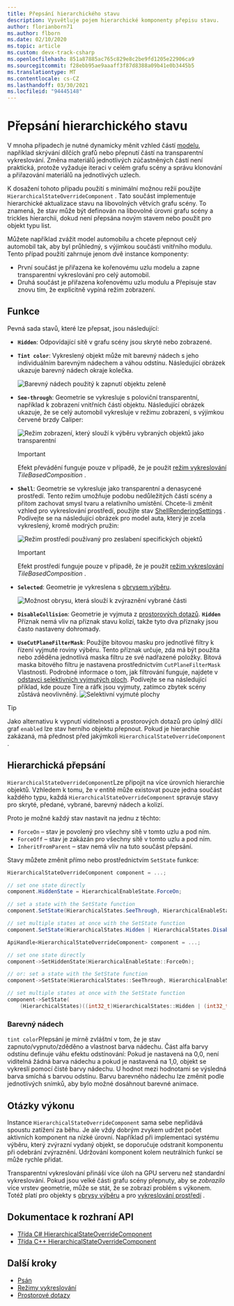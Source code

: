 ```yaml
---
title: Přepsání hierarchického stavu
description: Vysvětluje pojem hierarchické komponenty přepisu stavu.
author: florianborn71
ms.author: flborn
ms.date: 02/10/2020
ms.topic: article
ms.custom: devx-track-csharp
ms.openlocfilehash: 851a87885ac765c829e8c2be9fd1205e22906ca9
ms.sourcegitcommit: f28ebb95ae9aaaff3f87d8388a09b41e0b3445b5
ms.translationtype: MT
ms.contentlocale: cs-CZ
ms.lasthandoff: 03/30/2021
ms.locfileid: "94445148"
---
```

# <a name="hierarchical-state-override"></a>Přepsání hierarchického stavu

V mnoha případech je nutné dynamicky měnit vzhled částí [modelu](../../concepts/models.md), například skrývání dílčích grafů nebo přepnutí částí na transparentní vykreslování. Změna materiálů jednotlivých zúčastněných částí není praktická, protože vyžaduje iteraci v celém grafu scény a správu klonování a přiřazování materiálů na jednotlivých uzlech.

K dosažení tohoto případu použití s minimální možnou režií použijte `HierarchicalStateOverrideComponent` . Tato součást implementuje hierarchické aktualizace stavu na libovolných větvích grafu scény. To znamená, že stav může být definován na libovolné úrovni grafu scény a trickles hierarchii, dokud není přepsána novým stavem nebo použit pro objekt typu list.

Můžete například zvážit model automobilu a chcete přepnout celý automobil tak, aby byl průhledný, s výjimkou součásti vnitřního modulu. Tento případ použití zahrnuje jenom dvě instance komponenty:

* První součást je přiřazena ke kořenovému uzlu modelu a zapne transparentní vykreslování pro celý automobil.
* Druhá součást je přiřazena kořenovému uzlu modulu a Přepisuje stav znovu tím, že explicitně vypíná režim zobrazení.

## <a name="features"></a>Funkce

Pevná sada stavů, které lze přepsat, jsou následující:

* **`Hidden`**: Odpovídající sítě v grafu scény jsou skryté nebo zobrazené.
* **`Tint color`**: Vykreslený objekt může mít barevný nádech s jeho individuálním barevným nádechem a váhou odstínu. Následující obrázek ukazuje barevný nádech okraje kolečka.
  
  ![Barevný nádech použitý k zapnutí objektu zeleně](./media/color-tint.png)

* **`See-through`**: Geometrie se vykresluje s poloviční transparentní, například k zobrazení vnitřních částí objektu. Následující obrázek ukazuje, že se celý automobil vykresluje v režimu zobrazení, s výjimkou červené brzdy Caliper:

  ![Režim zobrazení, který slouží k výběru vybraných objektů jako transparentní](./media/see-through.png)

  > [!IMPORTANT]
  > Efekt převádění funguje pouze v případě, že je použit [režim vykreslování](../../concepts/rendering-modes.md) *TileBasedComposition* .

* **`Shell`**: Geometrie se vykresluje jako transparentní a denasycené prostředí. Tento režim umožňuje podobu nedůležitých částí scény a přitom zachovat smysl tvaru a relativního umístění. Chcete-li změnit vzhled pro vykreslování prostředí, použijte stav [ShellRenderingSettings](shell-effect.md) . Podívejte se na následující obrázek pro model auta, který je zcela vykreslený, kromě modrých pružin:

  ![Režim prostředí používaný pro zeslabení specifických objektů](./media/shell.png)

  > [!IMPORTANT]
  > Efekt prostředí funguje pouze v případě, že je použit [režim vykreslování](../../concepts/rendering-modes.md) *TileBasedComposition* .

* **`Selected`**: Geometrie je vykreslena s [obrysem výběru](outlines.md).

  ![Možnost obrysu, která slouží k zvýraznění vybrané části](./media/selection-outline.png)

* **`DisableCollision`**: Geometrie je vyjmuta z [prostorových dotazů](spatial-queries.md). **`Hidden`** Příznak nemá vliv na příznak stavu kolizí, takže tyto dva příznaky jsou často nastaveny dohromady.

* **`UseCutPlaneFilterMask`**: Použijte bitovou masku pro jednotlivé filtry k řízení vyjmuté roviny výběru. Tento příznak určuje, zda má být použita nebo zděděna jednotlivá maska filtru ze své nadřazené položky. Bitová maska bitového filtru je nastavena prostřednictvím `CutPlaneFilterMask` Vlastnosti. Podrobné informace o tom, jak filtrování funguje, najdete v [odstavci selektivních vyjmutých ploch](cut-planes.md#selective-cut-planes). Podívejte se na následující příklad, kde pouze Tire a ráfk jsou vyjmuty, zatímco zbytek scény zůstává neovlivněný.
![Selektivní vyjmuté plochy](./media/selective-cut-planes-hierarchical-override.png)


> [!TIP]
> Jako alternativu k vypnutí viditelnosti a prostorových dotazů pro úplný dílčí graf `enabled` lze stav herního objektu přepnout. Pokud je hierarchie zakázaná, má přednost před jakýmkoli `HierarchicalStateOverrideComponent` .

## <a name="hierarchical-overrides"></a>Hierarchická přepsání

`HierarchicalStateOverrideComponent`Lze připojit na více úrovních hierarchie objektů. Vzhledem k tomu, že v entitě může existovat pouze jedna součást každého typu, každá `HierarchicalStateOverrideComponent` spravuje stavy pro skryté, předané, vybrané, barevný nádech a kolizí.

Proto je možné každý stav nastavit na jednu z těchto:

* `ForceOn` – stav je povolený pro všechny sítě v tomto uzlu a pod ním.
* `ForceOff` – stav je zakázán pro všechny sítě v tomto uzlu a pod ním.
* `InheritFromParent` – stav nemá vliv na tuto součást přepsání.

Stavy můžete změnit přímo nebo prostřednictvím `SetState` funkce:

```cs
HierarchicalStateOverrideComponent component = ...;

// set one state directly
component.HiddenState = HierarchicalEnableState.ForceOn;

// set a state with the SetState function
component.SetState(HierarchicalStates.SeeThrough, HierarchicalEnableState.InheritFromParent);

// set multiple states at once with the SetState function
component.SetState(HierarchicalStates.Hidden | HierarchicalStates.DisableCollision, HierarchicalEnableState.ForceOff);
```

```cpp
ApiHandle<HierarchicalStateOverrideComponent> component = ...;

// set one state directly
component->SetHiddenState(HierarchicalEnableState::ForceOn);

// or: set a state with the SetState function
component->SetState(HierarchicalStates::SeeThrough, HierarchicalEnableState::InheritFromParent);

// set multiple states at once with the SetState function
component->SetState(
    (HierarchicalStates)((int32_t)HierarchicalStates::Hidden | (int32_t)HierarchicalStates::DisableCollision), HierarchicalEnableState::ForceOff);

```

### <a name="tint-color"></a>Barevný nádech

`tint color`Přepsání je mírně zvláštní v tom, že je stav zapnuto/vypnuto/zděděno a vlastnost barva nádechu. Část alfa barvy odstínu definuje váhu efektu odstínování: Pokud je nastavená na 0,0, není viditelná žádná barva nádechu a pokud je nastavená na 1,0, objekt se vykreslí pomocí čisté barvy nádechu. U hodnot mezi hodnotami se výsledná barva smíchá s barvou odstínu. Barvu barevného nádechu lze změnit podle jednotlivých snímků, aby bylo možné dosáhnout barevné animace.

## <a name="performance-considerations"></a>Otázky výkonu

Instance `HierarchicalStateOverrideComponent` sama sebe nepřidává spoustu zatížení za běhu. Je ale vždy dobrým zvykem udržet počet aktivních komponent na nízké úrovni. Například při implementaci systému výběru, který zvýrazní vydaný objekt, se doporučuje odstranit komponentu při odebrání zvýraznění. Udržování komponent kolem neutrálních funkcí se může rychle přidat.

Transparentní vykreslování přináší více úloh na GPU serveru než standardní vykreslování. Pokud jsou velké části grafu scény přepnuty, aby se *zobrazilo* více vrstev geometrie, může se stát, že se zobrazí problém s výkonem. Totéž platí pro objekty s [obrysy výběru](../../overview/features/outlines.md#performance) a pro [vykreslování prostředí](../../overview/features/shell-effect.md#performance) . 

## <a name="api-documentation"></a>Dokumentace k rozhraní API

* [Třída C# HierarchicalStateOverrideComponent](/dotnet/api/microsoft.azure.remoterendering.hierarchicalstateoverridecomponent)
* [Třída C++ HierarchicalStateOverrideComponent](/cpp/api/remote-rendering/hierarchicalstateoverridecomponent)

## <a name="next-steps"></a>Další kroky

* [Psán](../../overview/features/outlines.md)
* [Režimy vykreslování](../../concepts/rendering-modes.md)
* [Prostorové dotazy](../../overview/features/spatial-queries.md)